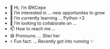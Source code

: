 - 👋 Hi, I’m @KCepe
- 👀 I’m interested in ... new opportunites to grow 
- 🌱 I’m currently learning ... Python <3
- 💞️ I’m looking to collaborate on ...
- 📫 How to reach me ...
- 😄 Pronouns: ... She/ her
- ⚡ Fun fact: ... Recently got into running ✨ 

<!---
KCepe/KCepe is a ✨ special ✨ repository because its `README.md` (this file) appears on your GitHub profile.
You can click the Preview link to take a look at your changes.
--->
